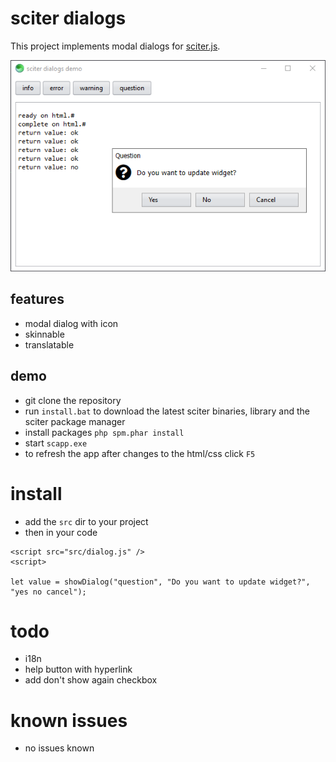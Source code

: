 # sciter dialogs

This project implements modal dialogs for [sciter.js](https://sciter.com/).

![sciter dialogs screenshot](screenshot.png)

## features

- modal dialog with icon
- skinnable
- translatable

## demo

- git clone the repository
- run `install.bat` to download the latest sciter binaries, library and the sciter package manager
- install packages `php spm.phar install`
- start `scapp.exe`
- to refresh the app after changes to the html/css click `F5`

# install

- add the `src` dir to your project
- then in your code

```
<script src="src/dialog.js" />
<script>

let value = showDialog("question", "Do you want to update widget?", "yes no cancel");
```

# todo

- i18n
- help button with hyperlink
- add don't show again checkbox

# known issues

- no issues known
